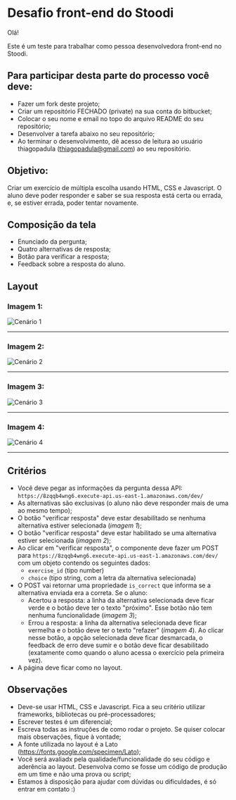 # Desafio front-end do Stoodi

Olá!

Este é um teste para trabalhar como pessoa desenvolvedora front-end no Stoodi.

## Para participar desta parte do processo você deve:
- Fazer um fork deste projeto;
- Criar um repositório FECHADO (private) na sua conta do bitbucket;
- Colocar o seu nome e email no topo do arquivo README do seu repositório;
- Desenvolver a tarefa abaixo no seu repositório;
- Ao terminar o desenvolvimento, dê acesso de leitura ao usuário thiagopadula (thiagopadula@gmail.com) ao seu repositório.

## Objetivo:

Criar um exercício de múltipla escolha usando HTML, CSS e Javascript. O aluno deve poder responder e saber se sua resposta está certa ou errada, e, se estiver errada, poder tentar novamente.

## Composição da tela

- Enunciado da pergunta;
- Quatro alternativas de resposta;
- Botão para verificar a resposta;
- Feedback sobre a resposta do aluno.

## Layout
### Imagem 1:

![Cenário 1](https://static.stoodi.com.br/frontend-challenge/tela-1.png)
___

### Imagem 2:

![Cenário 2](https://static.stoodi.com.br/frontend-challenge/tela-2.png)
___

### Imagem 3:

![Cenário 3](https://static.stoodi.com.br/frontend-challenge/tela-3a.png)
___

### Imagem 4:

![Cenário 4](https://static.stoodi.com.br/frontend-challenge/tela-3b.png)

___
## Critérios

- Você deve pegar as informações da pergunta dessa API: `https://8zqqb4wng6.execute-api.us-east-1.amazonaws.com/dev/`
- As alternativas são exclusivas (o aluno não deve responder mais de uma ao mesmo tempo);
- O botão "verificar resposta" deve estar desabilitado se nenhuma alternativa estiver selecionada (*imagem 1*);
- O botão "verificar resposta" deve estar habilitado se uma alternativa estiver selecionada (*imagem 2*);
- Ao clicar em "verificar resposta", o componente deve fazer um POST para `https://8zqqb4wng6.execute-api.us-east-1.amazonaws.com/dev/` com um objeto contendo os seguintes dados:
    - `exercise_id` (tipo number)
	- `choice` (tipo string, com a letra da alternativa selecionada)
- O POST vai retornar uma propriedade `is_correct` que informa se a alternativa enviada era a correta. Se o aluno:
    - Acertou a resposta: a linha da alternativa selecionada deve ficar verde e o botão deve ter o texto "próximo". Esse botão não tem nenhuma funcionalidade (*imagem 3*);
    - Errou a resposta: a linha da alternativa selecionada deve ficar vermelha e o botão deve ter o texto "refazer" (*imagem 4*). Ao clicar nesse botão, a opção selecionada deve ficar desmarcada, o feedback de erro deve sumir e o botão deve ficar desabilitado (exatamente como quando o aluno acessa o exercício pela primeira vez).
- A página deve ficar como no layout.

## Observações

- Deve-se usar HTML, CSS e Javascript. Fica a seu critério utilizar frameworks, bibliotecas ou pré-processadores;
- Escrever testes é um diferencial;
- Escreva todas as instruções de como rodar o projeto. Se quiser colocar mais observações, fique à vontade;
- A fonte utilizada no layout é a Lato (https://fonts.google.com/specimen/Lato);
- Você será avaliadx pela qualidade/funcionalidade do seu código e aderência ao layout. Desenvolva como se fosse um código de produção em um time e não uma prova ou script;
- Estamos à disposição para ajudar com dúvidas ou dificuldades, é só entrar em contato :)